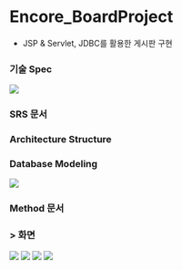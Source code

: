 # Encore_BoardProject
 - JSP &amp; Servlet, JDBC를 활용한 게시판 구현

### 기술 Spec
<img src="https://user-images.githubusercontent.com/55942011/100631508-2203e880-336f-11eb-85da-35b714795bc8.png">

### SRS 문서


### Architecture Structure


### Database Modeling
<img src="https://user-images.githubusercontent.com/55942011/100631960-9f2f5d80-336f-11eb-8cca-ec50b44131b7.png">

### Method 문서


### > 화면
<img src="https://user-images.githubusercontent.com/55942011/100632038-b3735a80-336f-11eb-93bc-9cc2aa8569f3.png">
<img src="https://user-images.githubusercontent.com/55942011/100632066-b9693b80-336f-11eb-8b8d-d5325699a204.png">
<img src="https://user-images.githubusercontent.com/55942011/100632149-d3a31980-336f-11eb-8be5-fe615bbfbbca.png">
<img src="https://user-images.githubusercontent.com/55942011/100632167-d9006400-336f-11eb-9e4b-7f08b0881088.png">